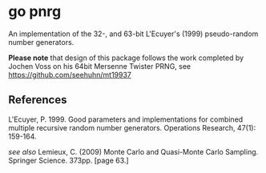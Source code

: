 # go pnrg

An implementation of the 32-, and 63-bit L'Ecuyer's (1999) pseudo-random number generators.

**Please note** that design of this package follows the work completed by Jochen Voss on his 64bit Mersenne Twister PRNG, see https://github.com/seehuhn/mt19937

## References

L'Ecuyer, P. 1999. Good parameters and implementations for combined multiple recursive random number generators. Operations Research, 47(1): 159-164.

*see also* Lemieux, C. (2009) Monte Carlo and Quasi-Monte Carlo Sampling. Springer Science. 373pp. [page 63.]